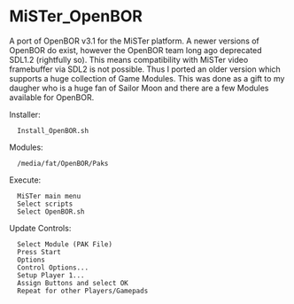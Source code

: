 # MiSTer_OpenBOR
A port of OpenBOR v3.1 for the MiSTer platform.  A newer versions of OpenBOR do exist, however the OpenBOR team long ago deprecated SDL1.2 (rightfully so).  This means compatibility with MiSTer video framebuffer via SDL2 is not possible.  Thus I ported an older version which supports a huge collection of Game Modules.  This was done as a gift to my daugher who is a huge fan of Sailor Moon and there are a few Modules available for OpenBOR.

Installer:
     
      Install_OpenBOR.sh

Modules:

      /media/fat/OpenBOR/Paks

Execute:

      MiSTer main menu
      Select scripts
      Select OpenBOR.sh

Update Controls:

      Select Module (PAK File)
      Press Start
      Options
      Control Options...
      Setup Player 1...
      Assign Buttons and select OK
      Repeat for other Players/Gamepads
